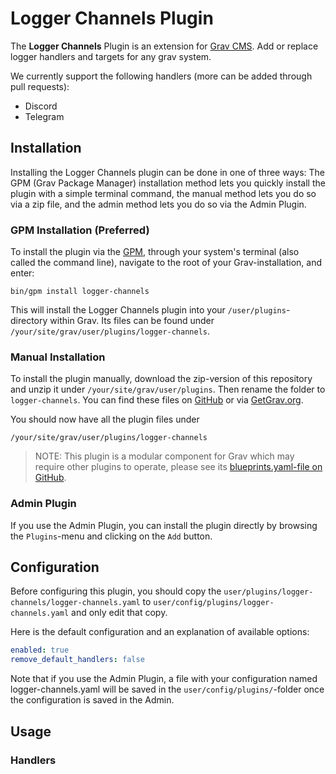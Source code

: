 # Logger Channels Plugin

The **Logger Channels** Plugin is an extension for [Grav CMS](http://github.com/getgrav/grav). Add or replace logger handlers and targets for any grav system.

We currently support the following handlers (more can be added through pull requests):
- Discord
- Telegram

## Installation

Installing the Logger Channels plugin can be done in one of three ways: The GPM (Grav Package Manager) installation method lets you quickly install the plugin with a simple terminal command, the manual method lets you do so via a zip file, and the admin method lets you do so via the Admin Plugin.

### GPM Installation (Preferred)

To install the plugin via the [GPM](http://learn.getgrav.org/advanced/grav-gpm), through your system's terminal (also called the command line), navigate to the root of your Grav-installation, and enter:

    bin/gpm install logger-channels

This will install the Logger Channels plugin into your `/user/plugins`-directory within Grav. Its files can be found under `/your/site/grav/user/plugins/logger-channels`.

### Manual Installation

To install the plugin manually, download the zip-version of this repository and unzip it under `/your/site/grav/user/plugins`. Then rename the folder to `logger-channels`. You can find these files on [GitHub](https://github.com/stephan-strate/grav-plugin-logger-channels) or via [GetGrav.org](http://getgrav.org/downloads/plugins#extras).

You should now have all the plugin files under

    /your/site/grav/user/plugins/logger-channels
	
> NOTE: This plugin is a modular component for Grav which may require other plugins to operate, please see its [blueprints.yaml-file on GitHub](https://github.com/stephan-strate/grav-plugin-logger-channels/blob/master/blueprints.yaml).

### Admin Plugin

If you use the Admin Plugin, you can install the plugin directly by browsing the `Plugins`-menu and clicking on the `Add` button.

## Configuration

Before configuring this plugin, you should copy the `user/plugins/logger-channels/logger-channels.yaml` to `user/config/plugins/logger-channels.yaml` and only edit that copy.

Here is the default configuration and an explanation of available options:

```yaml
enabled: true
remove_default_handlers: false
```

Note that if you use the Admin Plugin, a file with your configuration named logger-channels.yaml will be saved in the `user/config/plugins/`-folder once the configuration is saved in the Admin.

## Usage

### Handlers
